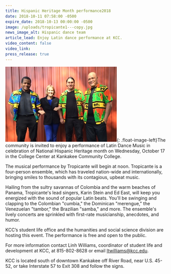 ```yaml
---
title: Hispanic Heritage Month performance2018
date: 2018-10-11 07:58:00 -0500
expire_date: 2018-10-13 00:00:00 -0500
image: /uploads/tropicante1---copy.jpg
news_image_alt: Hispanic dance team
article_lead: Enjoy Latin dance performance at KCC.
video_content: false
video_link:
press_release: true
---
```


![](/uploads/tropicante1---copy-1.jpg){: .float-image-left}The community is invited to enjoy a performance of Latin Dance Music in celebration of National Hispanic Heritage month on Wednesday, October 17 in the College Center at Kankakee Community College.

The musical performance by Tropicante will begin at noon. Tropicante is a four-person ensemble, which has traveled nation-wide and internationally, bringing smiles to thousands with its contagious, upbeat music.&nbsp;

Hailing from the sultry savannas of Colombia and the warm beaches of Panama, Tropicante's lead singers, Karin Stein and Ed East, will keep you energized with the sound of popular Latin beats. You'll be swinging and clapping to the Colombian "cumbia," the Dominican "merengue," the Venezuelan "tambor," the Brazilian "samba," and more. The ensemble's lively concerts are sprinkled with first-rate musicianship, anecdotes, and humor.&nbsp;

KCC’s student life office and the humanities and social science division are hosting this event. The performance is free and open to the public.

For more information contact Linh Williams, coordinator of student life and development at KCC, at 815-802-8628 or email ltwilliams@kcc.edu.

KCC is located south of downtown Kankakee off River Road, near U.S. 45-52, or take Interstate 57 to Exit 308 and follow the signs.